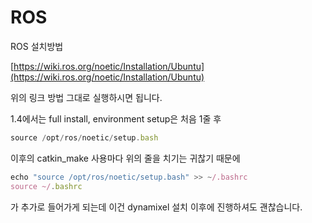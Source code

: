 # ROS

ROS 설치방법

[https://wiki.ros.org/noetic/Installation/Ubuntu](https://wiki.ros.org/noetic/Installation/Ubuntu)

위의 링크 방법 그대로 실행하시면 됩니다.

1.4에서는 full install, environment setup은 처음 1줄 후

```jsx
source /opt/ros/noetic/setup.bash
```

이후의 catkin_make 사용마다 위의 줄을 치기는 귀찮기 때문에

```jsx
echo "source /opt/ros/noetic/setup.bash" >> ~/.bashrc
source ~/.bashrc
```

가 추가로 들어가게 되는데 이건 dynamixel 설치 이후에 진행하셔도 괜찮습니다.